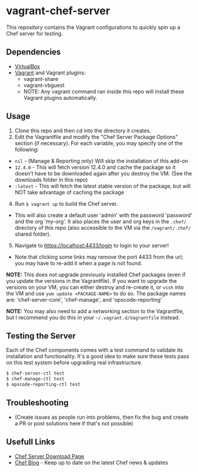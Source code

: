# vagrant-chef-server

This repository contains the Vagrant configurations to quickly spin up a Chef server for testing.


## Dependencies
 - [VirtualBox](https://www.virtualbox.org/wiki/Downloads)
 - [Vagrant](https://www.vagrantup.com/downloads.html) and Vagrant plugins:
    - vagrant-share
    - vagrant-vbguest
    - NOTE: Any vagrant command ran inside this repo will install these Vagrant plugins automatically.


## Usage

 1. Clone this repo and then cd into the directory it creates.
 2. Edit the Vagrantfile and modify the "Chef Server Package Options" section (if necessary). For each variable, you may specify one of the following:
  - `nil` - (Manage & Reporting only) Will skip the installation of this add-on
  - `12.4.0` - This will fetch version 12.4.0 and cache the package so it doesn't have to be downloaded again after you destroy the VM. (See the downloads folder in this repo)
  - `:latest` - This will fetch the latest stable version of the package, but will NOT take advantage of caching the package
 4. Run `$ vagrant up` to build the Chef server.
  - This will also create a default user 'admin' with the password 'password' and the org 'my-org'. It also places the user and org keys in the `.chef/` directory of this repo (also accessible to the VM via the `/vagrant/.chef/` shared folder).
 5. Navigate to [https://localhost:4433/login](https://localhost:4433/login) to login to your server!
  - Note that clicking some links may remove the port 4433 from the url; you may have to re-add it when a page is not found.


**NOTE:** This does not upgrade previously installed Chef packages (even if you update the versions in the Vagrantfile). If you want to upgrade the versions on your VM, you can either destroy and re-create it, or `vssh` into the VM and use `yum update <PACKAGE-NAME>` to do so. The package names are: 'chef-server-core', 'chef-manage', and 'opscode-reporting'

**NOTE:** You may also need to add a networking section to the Vagrantfile, but I recommend you do this in your `~/.vagrant.d/Vagrantfile` instead.

## Testing the Server
Each of the Chef components comes with a test command to validate its installation and functionality. It's a good idea to make sure these tests pass on this test system before upgrading real infrastructure.

```bash
$ chef-server-ctl test
$ chef-manage-ctl test
$ opscode-reporting-ctl test
```

## Troubleshooting
 - (Create issues as people run into problems, then fix the bug and create a PR or post solutions here if that's not possible)

## Usefull Links
 - [Chef Server Download Page](https://downloads.chef.io/chef-server/redhat/)
 - [Chef Blog](https://www.chef.io/blog/) - Keep up to date on the latest Chef news & updates
